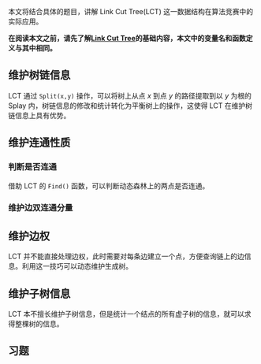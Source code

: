 本文将结合具体的题目，讲解 Link Cut Tree(LCT) 这一数据结构在算法竞赛中的实际应用。

 **在阅读本文之前，请先了解[Link Cut Tree](/ds/lct)的基础内容，本文中的变量名和函数定义与其中相同。** 

## 维护树链信息

LCT 通过 `Split(x,y)` 操作，可以将树上从点 $x$ 到点 $y$ 的路径提取到以 $y$ 为根的 Splay 内，树链信息的修改和统计转化为平衡树上的操作，这使得 LCT 在维护树链信息上具有优势。

## 维护连通性质

### 判断是否连通

借助 LCT 的 `Find()` 函数，可以判断动态森林上的两点是否连通。

### 维护边双连通分量

## 维护边权

LCT 并不能直接处理边权，此时需要对每条边建立一个点，方便查询链上的边信息。利用这一技巧可以动态维护生成树。

## 维护子树信息

LCT 本不擅长维护子树信息，但是统计一个结点的所有虚子树的信息，就可以求得整棵树的信息。

## 习题
